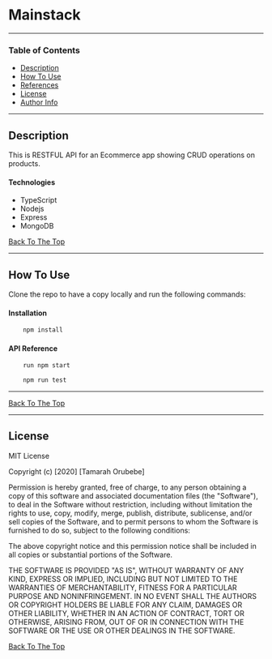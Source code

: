 # Mainstack 

---

### Table of Contents

- [Description](#description)
- [How To Use](#how-to-use)
- [References](#references)
- [License](#license)
- [Author Info](#author-info)

---

## Description

This is RESTFUL API for an Ecommerce app showing CRUD operations on products.





#### Technologies

- TypeScript
- Nodejs
- Express
- MongoDB



[Back To The Top](#Mainstack)

---

## How To Use

Clone the repo to have a copy locally and run the following commands:

#### Installation

```bash
    npm install
```


#### API Reference

```bash
    run npm start
```

```bash
    npm run test
```

---


[Back To The Top](#Mainstack)

---

## License

MIT License

Copyright (c) [2020] [Tamarah Orubebe]

Permission is hereby granted, free of charge, to any person obtaining a copy
of this software and associated documentation files (the "Software"), to deal
in the Software without restriction, including without limitation the rights
to use, copy, modify, merge, publish, distribute, sublicense, and/or sell
copies of the Software, and to permit persons to whom the Software is
furnished to do so, subject to the following conditions:

The above copyright notice and this permission notice shall be included in all
copies or substantial portions of the Software.

THE SOFTWARE IS PROVIDED "AS IS", WITHOUT WARRANTY OF ANY KIND, EXPRESS OR
IMPLIED, INCLUDING BUT NOT LIMITED TO THE WARRANTIES OF MERCHANTABILITY,
FITNESS FOR A PARTICULAR PURPOSE AND NONINFRINGEMENT. IN NO EVENT SHALL THE
AUTHORS OR COPYRIGHT HOLDERS BE LIABLE FOR ANY CLAIM, DAMAGES OR OTHER
LIABILITY, WHETHER IN AN ACTION OF CONTRACT, TORT OR OTHERWISE, ARISING FROM,
OUT OF OR IN CONNECTION WITH THE SOFTWARE OR THE USE OR OTHER DEALINGS IN THE
SOFTWARE.

[Back To The Top](#Mainstack)